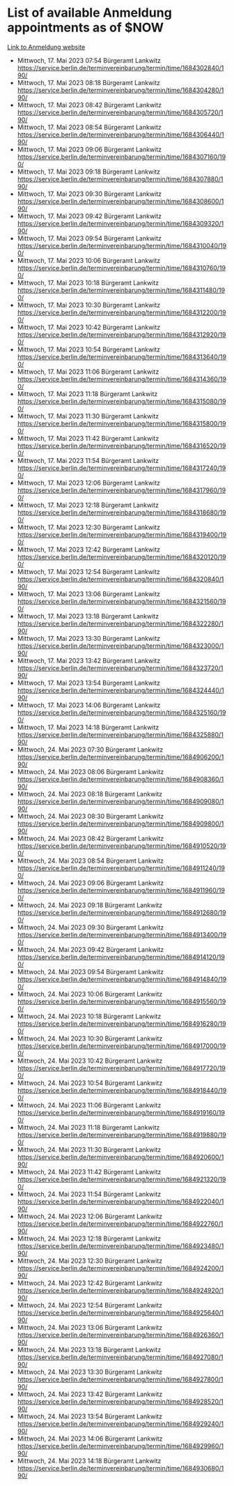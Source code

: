 # List of available Anmeldung appointments as of $NOW
[Link to Anmeldung website](https://service.berlin.de/terminvereinbarung/termin/tag.php?termin=1&anliegen[]=120686&dienstleisterlist=122210,122217,327316,122219,327312,122227,327314,122231,327346,122243,327348,122254,122252,329742,122260,329745,122262,329748,122271,327278,122273,327274,122277,327276,330436,122280,327294,122282,327290,122284,327292,122291,327270,122285,327266,122286,327264,122296,327268,150230,329760,122297,327286,122294,327284,122312,329763,122314,329775,122304,327330,122311,327334,122309,327332,317869,122281,327352,122279,329772,122283,122276,327324,122274,327326,122267,329766,122246,327318,122251,327320,122257,327322,122208,327298,122226,327300&herkunft=http%3A%2F%2Fservice.berlin.de%2Fdienstleistung%2F120686%2F)
- Mittwoch, 17. Mai 2023 07:54 Bürgeramt Lankwitz https://service.berlin.de/terminvereinbarung/termin/time/1684302840/190/
- Mittwoch, 17. Mai 2023 08:18 Bürgeramt Lankwitz https://service.berlin.de/terminvereinbarung/termin/time/1684304280/190/
- Mittwoch, 17. Mai 2023 08:42 Bürgeramt Lankwitz https://service.berlin.de/terminvereinbarung/termin/time/1684305720/190/
- Mittwoch, 17. Mai 2023 08:54 Bürgeramt Lankwitz https://service.berlin.de/terminvereinbarung/termin/time/1684306440/190/
- Mittwoch, 17. Mai 2023 09:06 Bürgeramt Lankwitz https://service.berlin.de/terminvereinbarung/termin/time/1684307160/190/
- Mittwoch, 17. Mai 2023 09:18 Bürgeramt Lankwitz https://service.berlin.de/terminvereinbarung/termin/time/1684307880/190/
- Mittwoch, 17. Mai 2023 09:30 Bürgeramt Lankwitz https://service.berlin.de/terminvereinbarung/termin/time/1684308600/190/
- Mittwoch, 17. Mai 2023 09:42 Bürgeramt Lankwitz https://service.berlin.de/terminvereinbarung/termin/time/1684309320/190/
- Mittwoch, 17. Mai 2023 09:54 Bürgeramt Lankwitz https://service.berlin.de/terminvereinbarung/termin/time/1684310040/190/
- Mittwoch, 17. Mai 2023 10:06 Bürgeramt Lankwitz https://service.berlin.de/terminvereinbarung/termin/time/1684310760/190/
- Mittwoch, 17. Mai 2023 10:18 Bürgeramt Lankwitz https://service.berlin.de/terminvereinbarung/termin/time/1684311480/190/
- Mittwoch, 17. Mai 2023 10:30 Bürgeramt Lankwitz https://service.berlin.de/terminvereinbarung/termin/time/1684312200/190/
- Mittwoch, 17. Mai 2023 10:42 Bürgeramt Lankwitz https://service.berlin.de/terminvereinbarung/termin/time/1684312920/190/
- Mittwoch, 17. Mai 2023 10:54 Bürgeramt Lankwitz https://service.berlin.de/terminvereinbarung/termin/time/1684313640/190/
- Mittwoch, 17. Mai 2023 11:06 Bürgeramt Lankwitz https://service.berlin.de/terminvereinbarung/termin/time/1684314360/190/
- Mittwoch, 17. Mai 2023 11:18 Bürgeramt Lankwitz https://service.berlin.de/terminvereinbarung/termin/time/1684315080/190/
- Mittwoch, 17. Mai 2023 11:30 Bürgeramt Lankwitz https://service.berlin.de/terminvereinbarung/termin/time/1684315800/190/
- Mittwoch, 17. Mai 2023 11:42 Bürgeramt Lankwitz https://service.berlin.de/terminvereinbarung/termin/time/1684316520/190/
- Mittwoch, 17. Mai 2023 11:54 Bürgeramt Lankwitz https://service.berlin.de/terminvereinbarung/termin/time/1684317240/190/
- Mittwoch, 17. Mai 2023 12:06 Bürgeramt Lankwitz https://service.berlin.de/terminvereinbarung/termin/time/1684317960/190/
- Mittwoch, 17. Mai 2023 12:18 Bürgeramt Lankwitz https://service.berlin.de/terminvereinbarung/termin/time/1684318680/190/
- Mittwoch, 17. Mai 2023 12:30 Bürgeramt Lankwitz https://service.berlin.de/terminvereinbarung/termin/time/1684319400/190/
- Mittwoch, 17. Mai 2023 12:42 Bürgeramt Lankwitz https://service.berlin.de/terminvereinbarung/termin/time/1684320120/190/
- Mittwoch, 17. Mai 2023 12:54 Bürgeramt Lankwitz https://service.berlin.de/terminvereinbarung/termin/time/1684320840/190/
- Mittwoch, 17. Mai 2023 13:06 Bürgeramt Lankwitz https://service.berlin.de/terminvereinbarung/termin/time/1684321560/190/
- Mittwoch, 17. Mai 2023 13:18 Bürgeramt Lankwitz https://service.berlin.de/terminvereinbarung/termin/time/1684322280/190/
- Mittwoch, 17. Mai 2023 13:30 Bürgeramt Lankwitz https://service.berlin.de/terminvereinbarung/termin/time/1684323000/190/
- Mittwoch, 17. Mai 2023 13:42 Bürgeramt Lankwitz https://service.berlin.de/terminvereinbarung/termin/time/1684323720/190/
- Mittwoch, 17. Mai 2023 13:54 Bürgeramt Lankwitz https://service.berlin.de/terminvereinbarung/termin/time/1684324440/190/
- Mittwoch, 17. Mai 2023 14:06 Bürgeramt Lankwitz https://service.berlin.de/terminvereinbarung/termin/time/1684325160/190/
- Mittwoch, 17. Mai 2023 14:18 Bürgeramt Lankwitz https://service.berlin.de/terminvereinbarung/termin/time/1684325880/190/
- Mittwoch, 24. Mai 2023 07:30 Bürgeramt Lankwitz https://service.berlin.de/terminvereinbarung/termin/time/1684906200/190/
- Mittwoch, 24. Mai 2023 08:06 Bürgeramt Lankwitz https://service.berlin.de/terminvereinbarung/termin/time/1684908360/190/
- Mittwoch, 24. Mai 2023 08:18 Bürgeramt Lankwitz https://service.berlin.de/terminvereinbarung/termin/time/1684909080/190/
- Mittwoch, 24. Mai 2023 08:30 Bürgeramt Lankwitz https://service.berlin.de/terminvereinbarung/termin/time/1684909800/190/
- Mittwoch, 24. Mai 2023 08:42 Bürgeramt Lankwitz https://service.berlin.de/terminvereinbarung/termin/time/1684910520/190/
- Mittwoch, 24. Mai 2023 08:54 Bürgeramt Lankwitz https://service.berlin.de/terminvereinbarung/termin/time/1684911240/190/
- Mittwoch, 24. Mai 2023 09:06 Bürgeramt Lankwitz https://service.berlin.de/terminvereinbarung/termin/time/1684911960/190/
- Mittwoch, 24. Mai 2023 09:18 Bürgeramt Lankwitz https://service.berlin.de/terminvereinbarung/termin/time/1684912680/190/
- Mittwoch, 24. Mai 2023 09:30 Bürgeramt Lankwitz https://service.berlin.de/terminvereinbarung/termin/time/1684913400/190/
- Mittwoch, 24. Mai 2023 09:42 Bürgeramt Lankwitz https://service.berlin.de/terminvereinbarung/termin/time/1684914120/190/
- Mittwoch, 24. Mai 2023 09:54 Bürgeramt Lankwitz https://service.berlin.de/terminvereinbarung/termin/time/1684914840/190/
- Mittwoch, 24. Mai 2023 10:06 Bürgeramt Lankwitz https://service.berlin.de/terminvereinbarung/termin/time/1684915560/190/
- Mittwoch, 24. Mai 2023 10:18 Bürgeramt Lankwitz https://service.berlin.de/terminvereinbarung/termin/time/1684916280/190/
- Mittwoch, 24. Mai 2023 10:30 Bürgeramt Lankwitz https://service.berlin.de/terminvereinbarung/termin/time/1684917000/190/
- Mittwoch, 24. Mai 2023 10:42 Bürgeramt Lankwitz https://service.berlin.de/terminvereinbarung/termin/time/1684917720/190/
- Mittwoch, 24. Mai 2023 10:54 Bürgeramt Lankwitz https://service.berlin.de/terminvereinbarung/termin/time/1684918440/190/
- Mittwoch, 24. Mai 2023 11:06 Bürgeramt Lankwitz https://service.berlin.de/terminvereinbarung/termin/time/1684919160/190/
- Mittwoch, 24. Mai 2023 11:18 Bürgeramt Lankwitz https://service.berlin.de/terminvereinbarung/termin/time/1684919880/190/
- Mittwoch, 24. Mai 2023 11:30 Bürgeramt Lankwitz https://service.berlin.de/terminvereinbarung/termin/time/1684920600/190/
- Mittwoch, 24. Mai 2023 11:42 Bürgeramt Lankwitz https://service.berlin.de/terminvereinbarung/termin/time/1684921320/190/
- Mittwoch, 24. Mai 2023 11:54 Bürgeramt Lankwitz https://service.berlin.de/terminvereinbarung/termin/time/1684922040/190/
- Mittwoch, 24. Mai 2023 12:06 Bürgeramt Lankwitz https://service.berlin.de/terminvereinbarung/termin/time/1684922760/190/
- Mittwoch, 24. Mai 2023 12:18 Bürgeramt Lankwitz https://service.berlin.de/terminvereinbarung/termin/time/1684923480/190/
- Mittwoch, 24. Mai 2023 12:30 Bürgeramt Lankwitz https://service.berlin.de/terminvereinbarung/termin/time/1684924200/190/
- Mittwoch, 24. Mai 2023 12:42 Bürgeramt Lankwitz https://service.berlin.de/terminvereinbarung/termin/time/1684924920/190/
- Mittwoch, 24. Mai 2023 12:54 Bürgeramt Lankwitz https://service.berlin.de/terminvereinbarung/termin/time/1684925640/190/
- Mittwoch, 24. Mai 2023 13:06 Bürgeramt Lankwitz https://service.berlin.de/terminvereinbarung/termin/time/1684926360/190/
- Mittwoch, 24. Mai 2023 13:18 Bürgeramt Lankwitz https://service.berlin.de/terminvereinbarung/termin/time/1684927080/190/
- Mittwoch, 24. Mai 2023 13:30 Bürgeramt Lankwitz https://service.berlin.de/terminvereinbarung/termin/time/1684927800/190/
- Mittwoch, 24. Mai 2023 13:42 Bürgeramt Lankwitz https://service.berlin.de/terminvereinbarung/termin/time/1684928520/190/
- Mittwoch, 24. Mai 2023 13:54 Bürgeramt Lankwitz https://service.berlin.de/terminvereinbarung/termin/time/1684929240/190/
- Mittwoch, 24. Mai 2023 14:06 Bürgeramt Lankwitz https://service.berlin.de/terminvereinbarung/termin/time/1684929960/190/
- Mittwoch, 24. Mai 2023 14:18 Bürgeramt Lankwitz https://service.berlin.de/terminvereinbarung/termin/time/1684930680/190/
